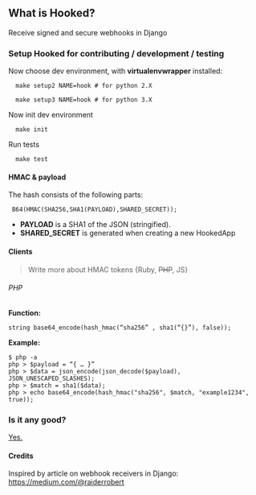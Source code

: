 ## What is Hooked?

Receive signed and secure webhooks in Django




### Setup Hooked for contributing / development / testing

Now choose dev environment, with __virtualenvwrapper__ installed:

      make setup2 NAME=hook # for python 2.X
     
      make setup3 NAME=hook # for python 3.X
      
Now init dev environment

      make init
      
Run tests

      make test


#### HMAC & payload

The hash consists of the following parts:

     B64(HMAC(SHA256,SHA1(PAYLOAD),SHARED_SECRET));


* __PAYLOAD__ is a SHA1 of the JSON (stringified).
* __SHARED_SECRET__ is generated when creating a new HookedApp


#### Clients

> Write more about HMAC tokens {Ruby, ~~PHP~~, JS}

###### PHP

__Function:__

    string base64_encode(hash_hmac(“sha256” , sha1(“{}”), false));

__Example:__
    
    $ php -a
    php > $payload = “{ … }”
    php > $data = json_encode(json_decode($payload), JSON_UNESCAPED_SLASHES);
    php > $match = sha1($data);
    php > echo base64_encode(hash_hmac("sha256", $match, "example1234", true));

### Is it any good?

[Yes.](http://news.ycombinator.com/item?id=3067434)


#### Credits

Inspired by article on webhook receivers in Django:
https://medium.com/@raiderrobert


